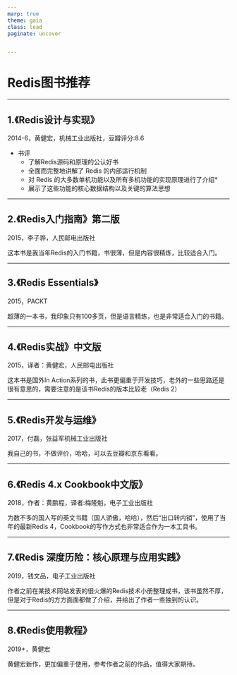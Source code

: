 ```yaml
---
marp: true
theme: gaia
class: lead
paginate: uncover


---
```


# Redis图书推荐

---

## 1.《Redis设计与实现》

2014-6，黄健宏，机械工业出版社，豆瓣评分:8.6

* 书评
  * 了解Redis源码和原理的公认好书
  * 全面而完整地讲解了 Redis 的内部运行机制
  * 对 Redis 的大多数单机功能以及所有多机功能的实现原理进行了介绍*
  * 展示了这些功能的核心数据结构以及关键的算法思想

---
## 2.《Redis入门指南》第二版
2015，李子骅，人民邮电出版社

这本书是我当年Redis的入门书籍，书很薄，但是内容很精炼，比较适合入门。

---
## 3.《Redis Essentials》
2015，PACKT

超薄的一本书，我印象只有100多页，但是语言精练，也是非常适合入门的书籍。

---
## 4.《Redis实战》中文版
2015，译者：黄健宏，人民邮电出版社

这本书是国外In Action系列的书，此书更偏重于开发技巧，老外的一些思路还是很有意思的，需要注意的是该书Redis的版本比较老（Redis 2）

---
## 5.《Redis开发与运维》
2017，付磊，张益军机械工业出版社

我自己的书，不做评价，哈哈，可以去豆瓣和京东看看。

---
## 6.《Redis 4.x Cookbook中文版》
2018，作者：黄鹏程，译者:梅隆魁，电子工业出版社

为数不多的国人写的英文书籍（国人骄傲，哈哈），然后“出口转内销”，使用了当年的最新Redis 4，Cookbook的写作方式也非常适合作为一本工具书。

---
## 7.《Redis 深度历险：核心原理与应用实践》
2019，钱文品，电子工业出版社

作者之前在某技术网站发表的很火爆的Redis技术小册整理成书，该书虽然不厚，但是对于Redis的方方面面都做了介绍，并给出了作者一些独到的认识。

---
## 8.《Redis使用教程》
2019+，黄健宏

黄健宏新作，更加偏重于使用，参考作者之前的作品，值得大家期待。
